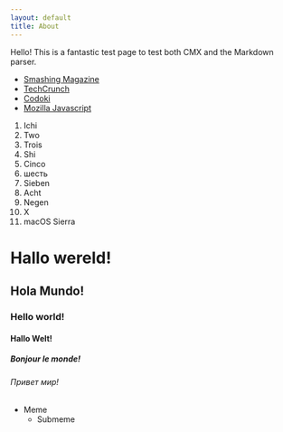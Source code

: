 ```yaml
---
layout: default
title: About
---
```


Hello! This is a fantastic test page to test both CMX and the Markdown parser.

* [Smashing Magazine](https://www.smashingmagazine.com)
* [TechCrunch](http://techcrunch.com/)
* [Codoki](http://codoki.com/)
* [Mozilla Javascript](https://developer.mozilla.org/en-US/docs/Web/JavaScript)

1. Ichi
2. Two
3. Trois
4. Shi
5. Cinco
6. шесть
7. Sieben
8. Acht
9. Negen
10. X
11. macOS Sierra

# Hallo wereld!

## Hola Mundo! 

### Hello world!

#### Hallo Welt!

##### Bonjour le monde!

###### Привет мир!

* Meme
  * Submeme

